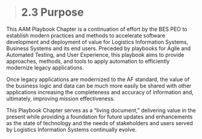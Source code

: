 ># **2.3** Purpose

This AAM Playbook Chapter is a continuation of effort by the BES PEO to establish modern practices and methods to accelerate software development and deployment of value for Logistics Information Systems, Business Systems and its end users.  Preceded by playbooks for Agile and Automated Testing, and User Experience, this playbook aims to provide approaches, methods, and tools to apply automation to efficiently modernize legacy applications.

Once legacy applications are modernized to the AF standard, the value of the business logic and data can be much more easily be shared with other applications increasing the completeness and accuracy of information and, ultimately, improving mission effectiveness.

This Playbook Chapter serves as a “living document,” delivering value in the present while providing a foundation for future updates and enhancements as the state of technology and the needs of stakeholders and users served by Logistics Information Systems continually evolve.
